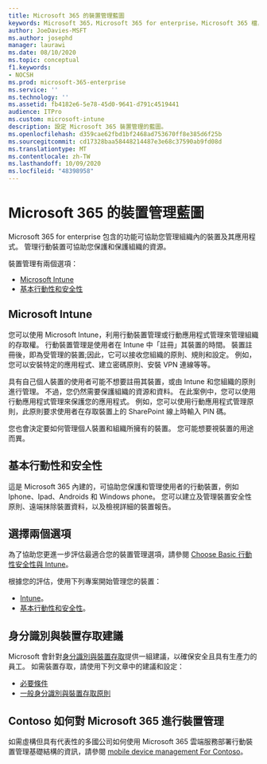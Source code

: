 ```yaml
---
title: Microsoft 365 的裝置管理藍圖
keywords: Microsoft 365，Microsoft 365 for enterprise，Microsoft 365 檔，行動裝置管理，Intune
author: JoeDavies-MSFT
ms.author: josephd
manager: laurawi
ms.date: 08/10/2020
ms.topic: conceptual
f1.keywords:
- NOCSH
ms.prod: microsoft-365-enterprise
ms.service: ''
ms.technology: ''
ms.assetid: fb4182e6-5e78-45d0-9641-d791c4519441
audience: ITPro
ms.custom: microsoft-intune
description: 設定 Microsoft 365 裝置管理的藍圖。
ms.openlocfilehash: d359cae62fbd1bf2468ad753670ff8e385d6f25b
ms.sourcegitcommit: cd17328baa58448214487e3e68c37590ab9fd08d
ms.translationtype: MT
ms.contentlocale: zh-TW
ms.lasthandoff: 10/09/2020
ms.locfileid: "48398958"
---
```

# <a name="device-management-roadmap-for-microsoft-365"></a>Microsoft 365 的裝置管理藍圖

Microsoft 365 for enterprise 包含的功能可協助您管理組織內的裝置及其應用程式。 管理行動裝置可協助您保護和保護組織的資源。

裝置管理有兩個選項：

- [Microsoft Intune](#microsoft-intune)
- [基本行動性和安全性](#basic-mobility-and-security)

## <a name="microsoft-intune"></a>Microsoft Intune

您可以使用 Microsoft Intune，利用行動裝置管理或行動應用程式管理來管理組織的存取權。 行動裝置管理是使用者在 Intune 中「註冊」其裝置的時間。 裝置註冊後，即為受管理的裝置;因此，它可以接收您組織的原則、規則和設定。 例如，您可以安裝特定的應用程式、建立密碼原則、安裝 VPN 連線等等。

具有自己個人裝置的使用者可能不想要註冊其裝置，或由 Intune 和您組織的原則進行管理。 不過，您仍然需要保護組織的資源和資料。 在此案例中，您可以使用行動應用程式管理來保護您的應用程式。 例如，您可以使用行動應用程式管理原則，此原則要求使用者在存取裝置上的 SharePoint 線上時輸入 PIN 碼。

您也會決定要如何管理個人裝置和組織所擁有的裝置。 您可能想要視裝置的用途而異。

## <a name="basic-mobility-and-security"></a>基本行動性和安全性

這是 Microsoft 365 內建的，可協助您保護和管理使用者的行動裝置，例如 Iphone、Ipad、Androids 和 Windows phone。 您可以建立及管理裝置安全性原則、遠端抹除裝置資料，以及檢視詳細的裝置報告。

## <a name="choose-between-the-two-options"></a>選擇兩個選項

為了協助您更進一步評估最適合您的裝置管理選項，請參閱 [Choose Basic 行動性安全性與 Intune](https://docs.microsoft.com/office365/securitycompliance/choose-between-mdm-and-intune)。

根據您的評估，使用下列專案開始管理您的裝置：

- [Intune](https://docs.microsoft.com/mem/intune/fundamentals/planning-guide)。
- [基本行動性和安全性](https://support.microsoft.com/office/set-up-basic-mobility-and-security-dd892318-bc44-4eb1-af00-9db5430be3cd)。
 
## <a name="identity-and-device-access-recommendations"></a>身分識別與裝置存取建議

Microsoft 會針對[身分識別與裝置存取](../security/office-365-security/microsoft-365-policies-configurations.md)提供一組建議，以確保安全且具有生產力的員工。 如需裝置存取，請使用下列文章中的建議和設定：

- [必要條件](../security/office-365-security/identity-access-prerequisites.md)
- [一般身分識別與裝置存取原則](../security/office-365-security/identity-access-policies.md)

## <a name="how-contoso-did-device-management-for-microsoft-365"></a>Contoso 如何對 Microsoft 365 進行裝置管理

如需虛構但具有代表性的多國公司如何使用 Microsoft 365 雲端服務部署行動裝置管理基礎結構的資訊，請參閱 [mobile device management For Contoso](contoso-mdm.md)。

